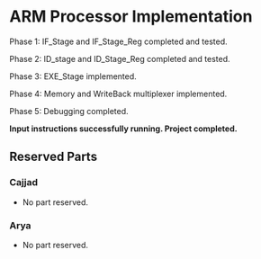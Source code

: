 # ARM Processor Implementation
Phase 1: IF_Stage and IF_Stage_Reg completed and tested.

Phase 2: ID_stage and ID_Stage_Reg completed and tested.

Phase 3: EXE_Stage implemented.

Phase 4: Memory and WriteBack multiplexer implemented. 

Phase 5: Debugging completed.

**Input instructions successfully running. Project completed.**

## Reserved Parts
  ### Cajjad
  * No part reserved.
  ### Arya
  * No part reserved.
